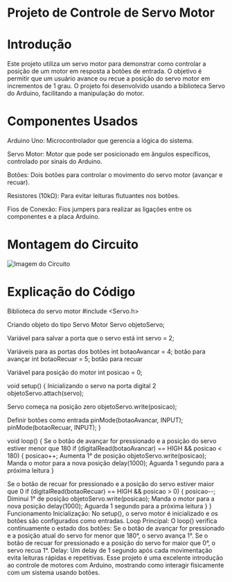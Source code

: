 # Projeto de Controle de Servo Motor

# Introdução
Este projeto utiliza um servo motor para demonstrar como controlar a posição
de um motor em resposta a botões de entrada. O objetivo é permitir que um 
usuário avance ou recue a posição do servo motor em incrementos de 1 grau.
O projeto foi desenvolvido usando a biblioteca Servo do Arduino, facilitando
a manipulação do motor.

# Componentes Usados
Arduino Uno: Microcontrolador que gerencia a lógica do sistema.

Servo Motor: Motor que pode ser posicionado em ângulos específicos, controlado por sinais do Arduino.

Botões: Dois botões para controlar o movimento do servo motor (avançar e recuar).

Resistores (10kΩ): Para evitar leituras flutuantes nos botões.

Fios de Conexão: Fios jumpers para realizar as ligações entre os componentes e a placa Arduino.

# Montagem do Circuito
![Imagem do Circuito](projetoservo_motor.png)

# Explicação do Código

 Biblioteca do servo motor 
#include <Servo.h>

 Criando objeto do tipo Servo Motor
Servo objetoServo;

 Variável para salvar a porta que o servo está
int servo = 2;

 Variáveis para as portas dos botões
int botaoAvancar = 4;   botão para avançar
int botaoRecuar = 5;    botão para recuar

 Variável para posição do motor
int posicao = 0;

void setup() {
  Inicializando o servo na porta digital 2 
  objetoServo.attach(servo);
  
  Servo começa na posição zero
  objetoServo.write(posicao);
  
   Definir botões como entrada
  pinMode(botaoAvancar, INPUT);
  pinMode(botaoRecuar, INPUT);
}

void loop() {
   Se o botão de avançar for pressionado e a posição do servo estiver menor que 180
  if (digitalRead(botaoAvancar) == HIGH && posicao < 180) {
    posicao++;  Aumenta 1° de posição
    objetoServo.write(posicao); Manda o motor para a nova posição
    delay(1000);  Aguarda 1 segundo para a próxima leitura
  }

   Se o botão de recuar for pressionado e a posição do servo estiver maior que 0
  if (digitalRead(botaoRecuar) == HIGH && posicao > 0) {
    posicao--;  Diminui 1° de posição
    objetoServo.write(posicao);  Manda o motor para a nova posição
    delay(1000);  Aguarda 1 segundo para a próxima leitura
  }
}
Funcionamento
Inicialização: No setup(), o servo motor é inicializado e os botões são configurados como entradas.
Loop Principal: O loop() verifica continuamente o estado dos botões:
Se o botão de avançar for pressionado e a posição atual do servo for menor que 180°, o servo avança 1°.
Se o botão de recuar for pressionado e a posição do servo for maior que 0°, o servo recua 1°.
Delay: Um delay de 1 segundo após cada movimentação evita leituras rápidas e repetitivas.
Esse projeto é uma excelente introdução ao controle de motores com Arduino, mostrando como interagir fisicamente com um sistema usando botões.
